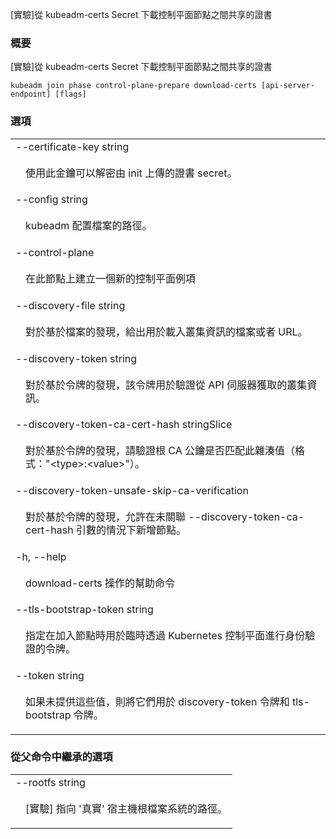 <!--
The file is auto-generated from the Go source code of the component using a generic
[generator](https://github.com/kubernetes-sigs/reference-docs/). To learn how
to generate the reference documentation, please read
[Contributing to the reference documentation](/docs/contribute/generate-ref-docs/).
To update the reference conent, please follow the 
[Contributing upstream](/docs/contribute/generate-ref-docs/contribute-upstream/)
guide. You can file document formatting bugs against the
[reference-docs](https://github.com/kubernetes-sigs/reference-docs/) project.
-->

<!-- 
[EXPERIMENTAL] Download certificates shared among control-plane nodes from the kubeadm-certs Secret 
-->
[實驗]從 kubeadm-certs Secret 下載控制平面節點之間共享的證書

<!--
### Synopsis
-->

### 概要

<!--
[EXPERIMENTAL] Download certificates shared among control-plane nodes from the kubeadm-certs Secret
-->

[實驗]從 kubeadm-certs Secret 下載控制平面節點之間共享的證書

```
kubeadm join phase control-plane-prepare download-certs [api-server-endpoint] [flags]
```

<!--
### Options
-->

### 選項

   <table style="width: 100%; table-layout: fixed;">
<colgroup>
<col span="1" style="width: 10px;" />
<col span="1" />
</colgroup>
<tbody>

<tr>
<td colspan="2">--certificate-key string</td>
</tr>
<tr>
<td></td><td style="line-height: 130%; word-wrap: break-word;">
<!--
<p>Use this key to decrypt the certificate secrets uploaded by init.</p>
-->
<p>使用此金鑰可以解密由 init 上傳的證書 secret。</p>
</td>
</tr>

<tr>
<td colspan="2">--config string</td>
</tr>
<tr>
<td></td><td style="line-height: 130%; word-wrap: break-word;">
<!--
<p>Path to kubeadm config file.</p>
-->
<p>kubeadm 配置檔案的路徑。</p>
</td>
</tr>

<tr>
<td colspan="2">--control-plane</td>
</tr>
<tr>
<td></td><td style="line-height: 130%; word-wrap: break-word;">
<!--
<p>Create a new control plane instance on this node</p>
-->
<p>在此節點上建立一個新的控制平面例項</p>
</td>
</tr>

<tr>
<td colspan="2">--discovery-file string</td>
</tr>
<tr>
<td></td><td style="line-height: 130%; word-wrap: break-word;">
<!--
<p>For file-based discovery, a file or URL from which to load cluster information.</p>
-->
<p>對於基於檔案的發現，給出用於載入叢集資訊的檔案或者 URL。</p>
</td>
</tr>

<tr>
<td colspan="2">--discovery-token string</td>
</tr>
<tr>
<td></td><td style="line-height: 130%; word-wrap: break-word;">
<!--
<p>For token-based discovery, the token used to validate cluster information fetched from the API server.</p>
-->
<p>對於基於令牌的發現，該令牌用於驗證從 API 伺服器獲取的叢集資訊。</p>
</td>
</tr>

<tr>
<td colspan="2">--discovery-token-ca-cert-hash stringSlice</td>
</tr>
<tr>
<td></td><td style="line-height: 130%; word-wrap: break-word;">
<!--
<p>For token-based discovery, validate that the root CA public key matches this hash (format: "&lt;type&gt;:&lt;value&gt;").</p>
-->
<p>對於基於令牌的發現，請驗證根 CA 公鑰是否匹配此雜湊值（格式："&lt;type&gt;:&lt;value&gt;"）。</p>
</td>
</tr>

<tr>
<td colspan="2">--discovery-token-unsafe-skip-ca-verification</td>
</tr>
<tr>
<td></td><td style="line-height: 130%; word-wrap: break-word;">
<!--
<p>For token-based discovery, allow joining without --discovery-token-ca-cert-hash pinning.</p>
-->
<p>對於基於令牌的發現，允許在未關聯 --discovery-token-ca-cert-hash 引數的情況下新增節點。</p>
</td>
</tr>

<tr>
<td colspan="2">-h, --help</td>
</tr>
<tr>
<td></td><td style="line-height: 130%; word-wrap: break-word;">
<!--
<p>help for download-certs</p>
-->
<p>download-certs 操作的幫助命令</p>
</td>
</tr>

<tr>
<td colspan="2">--tls-bootstrap-token string</td>
</tr>
<tr>
<td></td><td style="line-height: 130%; word-wrap: break-word;">
<!--
<p>Specify the token used to temporarily authenticate with the Kubernetes Control Plane while joining the node.</p>
-->
<p>指定在加入節點時用於臨時透過 Kubernetes 控制平面進行身份驗證的令牌。</p>
</td>
</tr>

<tr>
<td colspan="2">--token string</td>
</tr>
<tr>
<td></td><td style="line-height: 130%; word-wrap: break-word;">
<!--
<p>Use this token for both discovery-token and tls-bootstrap-token when those values are not provided.</p>
-->
<p>如果未提供這些值，則將它們用於 discovery-token 令牌和 tls-bootstrap 令牌。</p>
</td>
</tr>

</tbody>
</table>

<!--
### Options inherited from parent commands
-->

### 從父命令中繼承的選項

   <table style="width: 100%; table-layout: fixed;">
<colgroup>
<col span="1" style="width: 10px;" />
<col span="1" />
</colgroup>
<tbody>

<tr>
<td colspan="2">--rootfs string</td>
</tr>
<tr>
<td></td><td style="line-height: 130%; word-wrap: break-word;">
<!--
<p>[EXPERIMENTAL] The path to the 'real' host root filesystem.</p>
-->
<p>[實驗] 指向 '真實' 宿主機根檔案系統的路徑。</p>
</td>
</tr>

</tbody>
</table>

